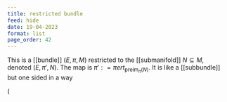 ```yaml
---
title: restricted bundle
feed: hide
date: 19-04-2023
format: list
page_order: 42
---
```



This is a [[bundle]] $(E, \pi, M)$ restricted to the [[submanifold]] $N\subseteq M$, denoted $(E, \pi', N)$. The map is $\pi' : =\piert_{\text{preim}_\pi(N)}$. It is like a [[subbundle]] but one sided in a way

\(